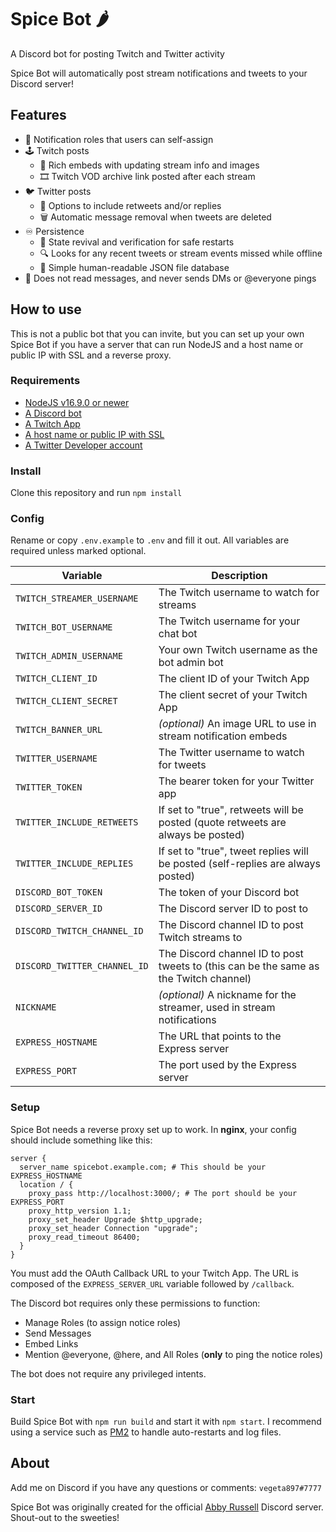 # Spice Bot 🌶️

A Discord bot for posting Twitch and Twitter activity

Spice Bot will automatically post stream notifications and tweets to your Discord server!

## Features

- 🔔 Notification roles that users can self-assign
- 🕹️ Twitch posts
  - 📰 Rich embeds with updating stream info and images
  - 🎞️ Twitch VOD archive link posted after each stream
- 🐦 Twitter posts
  - 💬 Options to include retweets and/or replies
  - 🗑️ Automatic message removal when tweets are deleted
- ♾️ Persistence
  - 🔄 State revival and verification for safe restarts
  - 🔍 Looks for any recent tweets or stream events missed while offline
  - 📝 Simple human-readable JSON file database
- 🙈 Does not read messages, and never sends DMs or @everyone pings

## How to use

This is not a public bot that you can invite, but you can set up your own Spice Bot if you have a server that can run NodeJS and a host name or public IP with SSL and a reverse proxy.

### Requirements

- [NodeJS v16.9.0 or newer](https://nodejs.org/)
- [A Discord bot](https://discordjs.guide/preparations/setting-up-a-bot-application.html)
- [A Twitch App](https://dev.twitch.tv/console/apps/create)
- [A host name or public IP with SSL](https://twurple.js.org/docs/getting-data/eventsub/listener-setup.html)
- [A Twitter Developer account](https://developer.twitter.com/en/apply-for-access)

### Install

Clone this repository and run `npm install`

### Config

Rename or copy `.env.example` to `.env` and fill it out. All variables are required unless marked optional.

| Variable                     | Description                                                                           |
| ---------------------------- | ------------------------------------------------------------------------------------- |
| `TWITCH_STREAMER_USERNAME`   | The Twitch username to watch for streams                                              |
| `TWITCH_BOT_USERNAME`        | The Twitch username for your chat bot                                                 |
| `TWITCH_ADMIN_USERNAME`      | Your own Twitch username as the bot admin bot                                         |
| `TWITCH_CLIENT_ID`           | The client ID of your Twitch App                                                      |
| `TWITCH_CLIENT_SECRET`       | The client secret of your Twitch App                                                  |
| `TWITCH_BANNER_URL`          | _(optional)_ An image URL to use in stream notification embeds                        |
| `TWITTER_USERNAME`           | The Twitter username to watch for tweets                                              |
| `TWITTER_TOKEN`              | The bearer token for your Twitter app                                                 |
| `TWITTER_INCLUDE_RETWEETS`   | If set to "true", retweets will be posted (quote retweets are always be posted)       |
| `TWITTER_INCLUDE_REPLIES`    | If set to "true", tweet replies will be posted (self-replies are always posted)       |
| `DISCORD_BOT_TOKEN`          | The token of your Discord bot                                                         |
| `DISCORD_SERVER_ID`          | The Discord server ID to post to                                                      |
| `DISCORD_TWITCH_CHANNEL_ID`  | The Discord channel ID to post Twitch streams to                                      |
| `DISCORD_TWITTER_CHANNEL_ID` | The Discord channel ID to post tweets to (this can be the same as the Twitch channel) |
| `NICKNAME`                   | _(optional)_ A nickname for the streamer, used in stream notifications                |
| `EXPRESS_HOSTNAME`           | The URL that points to the Express server                                             |
| `EXPRESS_PORT`               | The port used by the Express server                                                   |

### Setup

Spice Bot needs a reverse proxy set up to work. In **nginx**, your config should include something like this:

```nginx
server {
  server_name spicebot.example.com; # This should be your EXPRESS_HOSTNAME
  location / {
    proxy_pass http://localhost:3000/; # The port should be your EXPRESS_PORT
    proxy_http_version 1.1;
    proxy_set_header Upgrade $http_upgrade;
    proxy_set_header Connection "upgrade";
    proxy_read_timeout 86400;
  }
}
```

You must add the OAuth Callback URL to your Twitch App. The URL is composed of the `EXPRESS_SERVER_URL` variable followed by `/callback`.

The Discord bot requires only these permissions to function:

- Manage Roles (to assign notice roles)
- Send Messages
- Embed Links
- Mention @everyone, @here, and All Roles (**only** to ping the notice roles)

The bot does not require any privileged intents.

### Start

Build Spice Bot with `npm run build` and start it with `npm start`. I recommend using a service such as [PM2](https://pm2.keymetrics.io/) to handle auto-restarts and log files.

## About

Add me on Discord if you have any questions or comments: `vegeta897#7777`

Spice Bot was originally created for the official [Abby Russell](https://www.abbyfrombrooklyn.com/) Discord server. Shout-out to the sweeties!
